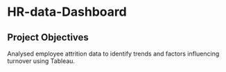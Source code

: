 # HR-data-Dashboard
## Project Objectives
Analysed employee attrition data to identify trends and factors influencing turnover using 
Tableau.
